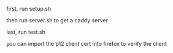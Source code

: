 first, run setup.sh 

then run server.sh to get a caddy server

last, run test.sh


you can import the p12 client cert into firefox to verify the client 
